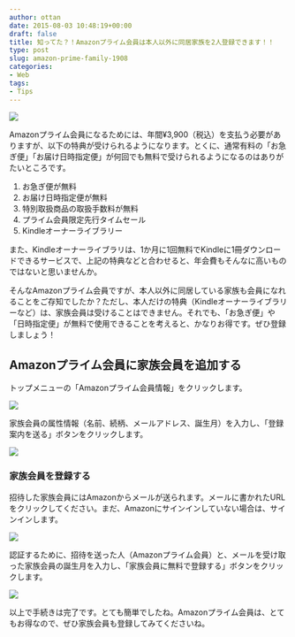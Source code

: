 ```yaml
---
author: ottan
date: 2015-08-03 10:48:19+00:00
draft: false
title: 知ってた？！Amazonプライム会員は本人以外に同居家族を2人登録できます！！
type: post
slug: amazon-prime-family-1908
categories:
- Web
tags:
- Tips
---
```


![](/uploads/2015/08/150803-55bf4347706b3.png)






Amazonプライム会員になるためには、年間¥3,900（税込）を支払う必要がありますが、以下の特典が受けられるようになります。とくに、通常有料の「お急ぎ便」「お届け日時指定便」が何回でも無料で受けられるようになるのはありがたいところです。






  1. お急ぎ便が無料
  2. お届け日時指定便が無料
  3. 特別取扱商品の取扱手数料が無料
  4. プライム会員限定先行タイムセール
  5. Kindleオーナーライブラリー




また、Kindleオーナーライブラリは、1か月に1回無料でKindleに1冊ダウンロードできるサービスで、上記の特典などと合わせると、年会費もそんなに高いものではないと思いませんか。





そんなAmazonプライム会員ですが、本人以外に同居している家族も会員になれることをご存知でしたか？ただし、本人だけの特典（Kindleオーナーライブラリーなど）は、家族会員は受けることはできません。それでも、「お急ぎ便」や「日時指定便」が無料で使用できることを考えると、かなりお得です。ぜひ登録しましょう！





## Amazonプライム会員に家族会員を追加する





トップメニューの「Amazonプライム会員情報」をクリックします。





![](/uploads/2015/08/150803-55bf4349e1b53.png)






家族会員の属性情報（名前、続柄、メールアドレス、誕生月）を入力し、「登録案内を送る」ボタンをクリックします。





![](/uploads/2015/08/150803-55bf434becb34.png)






### 家族会員を登録する





招待した家族会員にはAmazonからメールが送られます。メールに書かれたURLをクリックしてください。まだ、Amazonにサインインしていない場合は、サインインします。


 


![](/uploads/2015/08/150803-55bf434d472d3.png)






認証するために、招待を送った人（Amazonプライム会員）と、メールを受け取った家族会員の誕生月を入力し、「家族会員に無料で登録する」ボタンをクリックします。





![](/uploads/2015/08/150803-55bf434eb6057.png)






以上で手続きは完了です。とても簡単でしたね。Amazonプライム会員は、とてもお得なので、ぜひ家族会員も登録してみてくださいね。
